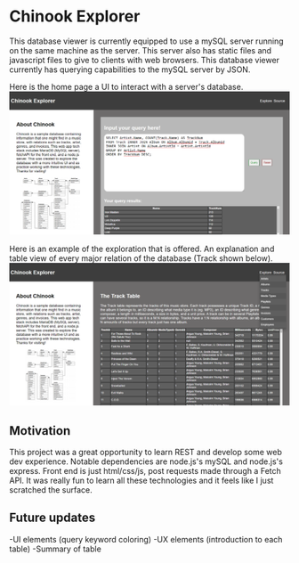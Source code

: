 # Chinook Explorer
This database viewer is currently equipped to use a mySQL server running on the same machine as the server. This server also has static files and javascript files to give to clients with web browsers. This database viewer currently has querying capabilities to the mySQL server by JSON.

Here is the home page a UI to interact with a server's database.
![A sample picture of Chinook Explorer](./public/images/sample-query.png)

Here is an example of the exploration that is offered. An explanation and table view of every major relation of the database (Track shown below).
![Track Table example](./public/images/track-table.png)

## Motivation
This project was a great opportunity to learn REST and develop some web dev experience. Notable dependencies are node.js's mySQL and node.js's express. Front end is just html/css/js, post requests made through a Fetch API. It was really fun to learn all these technologies and it feels like I just scratched the surface.

## Future updates
-UI elements (query keyword coloring)
-UX elements (introduction to each table)
-Summary of table

